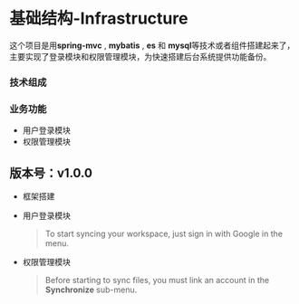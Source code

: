 # 基础结构-Infrastructure
这个项目是用**spring-mvc** , **mybatis** , **es** 和 **mysql**等技术或者组件搭建起来了，主要实现了登录模块和权限管理模块，为快速搭建后台系统提供功能备份。

### 技术组成
### 业务功能
- 用户登录模块
- 权限管理模块

## 版本号：v1.0.0

- 框架搭建
- 用户登录模块
	> To start syncing your workspace, just sign in with Google in the menu.

- 权限管理模块
	> Before starting to sync files, you must link an account in the **Synchronize** sub-menu.
